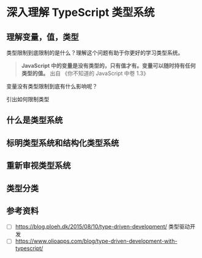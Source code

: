 # 深入理解 TypeScript 类型系统

## 理解变量，值，类型
类型限制到底限制的是什么？理解这个问题有助于你更好的学习类型系统。

> **JavaScript 中的变量是没有类型的，只有值才有。变量可以随时持有任何类型的值。** 出自 《你不知道的 JavaScript 中卷 1.3》

变量没有类型限制到底有什么影响呢？

<!-- 讲解类型限制的作用和意义 -->

引出如何限制类型

## 什么是类型系统
<!-- 讲解类型系统的基本概念及 TypeScript 的策略 -->


## 标明类型系统和结构化类型系统



## 重新审视类型系统


## 类型分类


## 参考资料
* [ ] <https://blog.ploeh.dk/2015/08/10/type-driven-development/> 类型驱动开发
* [ ] <https://www.olioapps.com/blog/type-driven-development-with-typescript/>